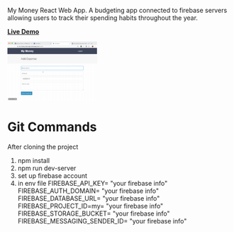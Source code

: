 My Money React Web App.  A budgeting app connected to firebase servers allowing users to track their spending habits throughout the year.  

__[Live Demo](https://my-money-react-app.herokuapp.com)__

<img src="demo.gif" width="40%">

# Git Commands

After cloning the project
1. npm install
2. npm run dev-server
3. set up firebase account
4. in env file
    FIREBASE_API_KEY= "your firebase info"
    FIREBASE_AUTH_DOMAIN= "your firebase info"
    FIREBASE_DATABASE_URL= "your firebase info"
    FIREBASE_PROJECT_ID=my= "your firebase info"
    FIREBASE_STORAGE_BUCKET= "your firebase info"
    FIREBASE_MESSAGING_SENDER_ID= "your firebase info"
